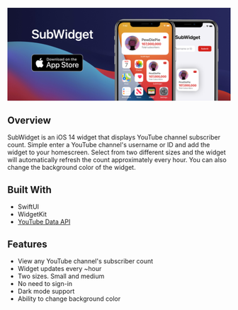 <p align="center"><a href="https://apps.apple.com/us/app/id1534958933"><img src="/images/promo-banner.png"/></a></p>

## Overview
SubWidget is an iOS 14 widget that displays YouTube channel subscriber count. Simple enter a YouTube channel's username or ID and add the widget to your homescreen. Select from two different sizes and the widget will automatically refresh the count approximately every hour. You can also change the background color of the widget.

## Built With
- SwiftUI
- WidgetKit
- [YouTube Data API](https://developers.google.com/youtube/v3)

## Features
- View any YouTube channel's subscriber count
- Widget updates every ~hour
- Two sizes. Small and medium
- No need to sign-in
- Dark mode support
- Ability to change background color

